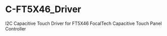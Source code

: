 # C-FT5X46_Driver
I2C Capacitive Touch Driver for FT5X46 FocalTech Capacitive Touch Panel Controller

